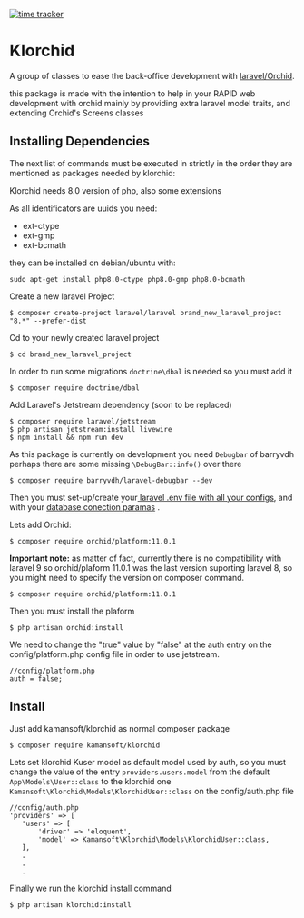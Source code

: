 [![time tracker](https://wakatime.com/badge/github/kamansoft/klorchid.svg)](https://wakatime.com/badge/github/kamansoft/klorchid)

# Klorchid

A group of classes to ease the back-office development with [laravel/Orchid](https://orchid.software/).

this package is made with the intention to help in your RAPID web development with orchid mainly by providing extra laravel model traits, and extending Orchid's Screens classes  

## Installing Dependencies


The next list of commands must be executed in strictly in the order they are mentioned as packages needed by klorchid:

Klorchid needs 8.0 version of php, also some extensions

As all identificators are uuids you need:

 - ext-ctype
 - ext-gmp
 - ext-bcmath

they can be installed on debian/ubuntu with:

    sudo apt-get install php8.0-ctype php8.0-gmp php8.0-bcmath

Create a new laravel Project

    $ composer create-project laravel/laravel brand_new_laravel_project "8.*" --prefer-dist
 
Cd to your newly created laravel project 

    $ cd brand_new_laravel_project

In order to run some migrations  `doctrine\dbal` is needed so you must add it 

    $ composer require doctrine/dbal

Add Laravel's Jetstream dependency (soon to be replaced)

    $ composer require laravel/jetstream
    $ php artisan jetstream:install livewire
    $ npm install && npm run dev
    
As this package is currently on development you need `Debugbar` of barryvdh   perhaps there are some missing `\DebugBar::info()` over there

    $ composer require barryvdh/laravel-debugbar --dev
    

 Then you must set-up/create your[ laravel .env file with all your configs](https://laravel.com/docs/8.x/configuration#environment-configuration), and  with your [database conection paramas](https://laravel.com/docs/8.x/database) .

Lets add Orchid:

    $ composer require orchid/platform:11.0.1

    
**Important note:** as matter of fact, currently there is no compatibility with laravel 9 so orchid/plaform 11.0.1 was the last version suporting laravel 8, so you might need to specify the version on composer command.

    $ composer require orchid/platform:11.0.1

Then you must install the plaform

    $ php artisan orchid:install

We need to change the "true" value by "false" at the auth entry on the config/platform.php config file in order to use jetstream.

    //config/platform.php
    auth = false; 

## Install

Just add kamansoft/klorchid as normal composer package
    
    $ composer require kamansoft/klorchid
    
Lets set klorchid Kuser model as default model used by auth, so you must change the value of the entry `providers.users.model` from the default `App\Models\User::class` to the klorchid one `Kamansoft\Klorchid\Models\KlorchidUser::class` on the config/auth.php file

    //config/auth.php
    'providers' => [
       'users' => [
           'driver' => 'eloquent',
           'model' => Kamansoft\Klorchid\Models\KlorchidUser::class,
       ],
       .
       .
       .



 Finally we run the klorchid install command 
 
    $ php artisan klorchid:install

    
    
 
    
